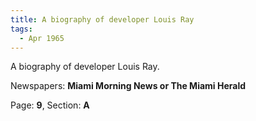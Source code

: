 ```yaml
---  
title: A biography of developer Louis Ray  
tags:  
  - Apr 1965  
---  
```

  
A biography of developer Louis Ray.  
  
Newspapers: **Miami Morning News or The Miami Herald**  
  
Page: **9**, Section: **A** 
